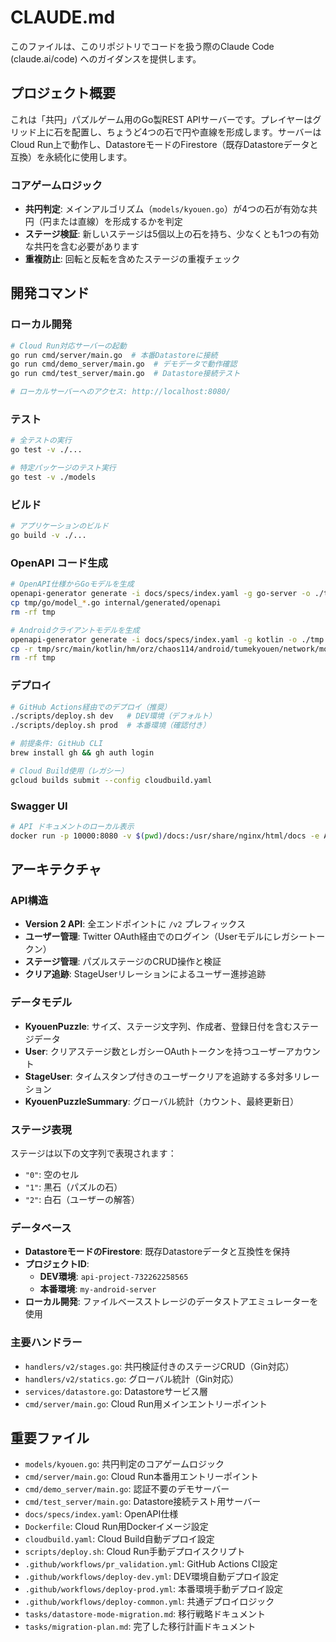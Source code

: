 # CLAUDE.md

このファイルは、このリポジトリでコードを扱う際のClaude Code (claude.ai/code) へのガイダンスを提供します。

## プロジェクト概要

これは「共円」パズルゲーム用のGo製REST APIサーバーです。プレイヤーはグリッド上に石を配置し、ちょうど4つの石で円や直線を形成します。サーバーはCloud Run上で動作し、DatastoreモードのFirestore（既存Datastoreデータと互換）を永続化に使用します。

### コアゲームロジック
- **共円判定**: メインアルゴリズム（`models/kyouen.go`）が4つの石が有効な共円（円または直線）を形成するかを判定
- **ステージ検証**: 新しいステージは5個以上の石を持ち、少なくとも1つの有効な共円を含む必要があります
- **重複防止**: 回転と反転を含めたステージの重複チェック

## 開発コマンド

### ローカル開発
```bash
# Cloud Run対応サーバーの起動
go run cmd/server/main.go  # 本番Datastoreに接続
go run cmd/demo_server/main.go  # デモデータで動作確認
go run cmd/test_server/main.go  # Datastore接続テスト

# ローカルサーバーへのアクセス: http://localhost:8080/
```

### テスト
```bash
# 全テストの実行
go test -v ./...

# 特定パッケージのテスト実行
go test -v ./models
```

### ビルド
```bash
# アプリケーションのビルド
go build -v ./...
```

### OpenAPI コード生成
```bash
# OpenAPI仕様からGoモデルを生成
openapi-generator generate -i docs/specs/index.yaml -g go-server -o ./tmp
cp tmp/go/model_*.go internal/generated/openapi
rm -rf tmp

# Androidクライアントモデルを生成
openapi-generator generate -i docs/specs/index.yaml -g kotlin -o ./tmp --additional-properties="packageName=hm.orz.chaos114.android.tumekyouen.network"
cp -r tmp/src/main/kotlin/hm/orz/chaos114/android/tumekyouen/network/models ../kyouen-android/app/src/main/java/hm/orz/chaos114/android/tumekyouen/network
rm -rf tmp
```

### デプロイ
```bash
# GitHub Actions経由でのデプロイ（推奨）
./scripts/deploy.sh dev   # DEV環境（デフォルト）
./scripts/deploy.sh prod  # 本番環境（確認付き）

# 前提条件: GitHub CLI
brew install gh && gh auth login

# Cloud Build使用（レガシー）
gcloud builds submit --config cloudbuild.yaml
```

### Swagger UI
```bash
# API ドキュメントのローカル表示
docker run -p 10000:8080 -v $(pwd)/docs:/usr/share/nginx/html/docs -e API_URL=http://localhost:10000/docs/specs/index.yaml swaggerapi/swagger-ui
```

## アーキテクチャ

### API構造
- **Version 2 API**: 全エンドポイントに `/v2` プレフィックス
- **ユーザー管理**: Twitter OAuth経由でのログイン（Userモデルにレガシートークン）
- **ステージ管理**: パズルステージのCRUD操作と検証
- **クリア追跡**: StageUserリレーションによるユーザー進捗追跡

### データモデル
- **KyouenPuzzle**: サイズ、ステージ文字列、作成者、登録日付を含むステージデータ
- **User**: クリアステージ数とレガシーOAuthトークンを持つユーザーアカウント
- **StageUser**: タイムスタンプ付きのユーザークリアを追跡する多対多リレーション
- **KyouenPuzzleSummary**: グローバル統計（カウント、最終更新日）

### ステージ表現
ステージは以下の文字列で表現されます：
- `"0"`: 空のセル
- `"1"`: 黒石（パズルの石）
- `"2"`: 白石（ユーザーの解答）

### データベース
- **DatastoreモードのFirestore**: 既存Datastoreデータと互換性を保持
- **プロジェクトID**: 
  - **DEV環境**: `api-project-732262258565`
  - **本番環境**: `my-android-server`
- **ローカル開発**: ファイルベースストレージのデータストアエミュレーターを使用

### 主要ハンドラー
- `handlers/v2/stages.go`: 共円検証付きのステージCRUD（Gin対応）
- `handlers/v2/statics.go`: グローバル統計（Gin対応）
- `services/datastore.go`: Datastoreサービス層
- `cmd/server/main.go`: Cloud Run用メインエントリーポイント

## 重要ファイル
- `models/kyouen.go`: 共円判定のコアゲームロジック
- `cmd/server/main.go`: Cloud Run本番用エントリーポイント
- `cmd/demo_server/main.go`: 認証不要のデモサーバー
- `cmd/test_server/main.go`: Datastore接続テスト用サーバー
- `docs/specs/index.yaml`: OpenAPI仕様
- `Dockerfile`: Cloud Run用Dockerイメージ設定
- `cloudbuild.yaml`: Cloud Build自動デプロイ設定
- `scripts/deploy.sh`: Cloud Run手動デプロイスクリプト
- `.github/workflows/pr_validation.yml`: GitHub Actions CI設定
- `.github/workflows/deploy-dev.yml`: DEV環境自動デプロイ設定
- `.github/workflows/deploy-prod.yml`: 本番環境手動デプロイ設定
- `.github/workflows/deploy-common.yml`: 共通デプロイロジック
- `tasks/datastore-mode-migration.md`: 移行戦略ドキュメント
- `tasks/migration-plan.md`: 完了した移行計画ドキュメント